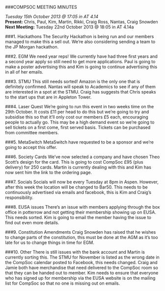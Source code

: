 ###COMPSOC MEETING MINUTES

<i>Tuesday 15th October 2013 @ 17:05 in AT 4.14</i><br>
<b>Present:</b> Chris, Paul, Kim, Martin, Rikki, Craig Ross, Nantas, Craig Snowden<br>
<b>Next Meeting:</b> Tuesday 22nd October 2013 @ 18:05 in AT 4.14a

###1. Hackathons
The Security Hackathon is being run and our members managed to make this a sell out. We’re also considering sending a team to the JP Morgan hackathon.

###2. EGM
We need year reps! We currently have had three first years and a second year apply so still need to get more applications. Paul is going to make a poster advertising this and Kim is going to continue advertising this in all of her emails.

###3. STMU
This still needs sorted! Amazon is the only one that is definitely confirmed. Nantas will speak to Academics to see if any of them are interested in a spot at the STMU. Craig has suggests that Chris speaks to the start ups that are in Appleton Tower.

###4. Laser Quest
We’re going to run this event in two weeks time on the 29th October. It costs £11 per head to do this but we’re going to try and subsidise this so that it’ll only cost our members £5 each, encouraging people to actually go. This may be a high demand event so we’re going to sell tickets on a first come, first served basis. Tickets can be purchased from committee members.

###5. MetaSwitch
MetaSwitch have requested to be a sponsor and we’re going to accept this offer.

###6. Society Cards
We’ve now selected a company and have chosen Theo Scott’s design for the card. This is going to cost CompSoc £95 (plus delivery) for 250 cards. Martin is currently dealing with this and Kim has now sent him the link to the ordering page.

###7. Socials
Socials will now be every Tuesday at 8pm in Aspen. However, after this week the location will be changed to Bar50. This needs to be continuously advertised via emails and facebook, this is Kim and Craig’s responsibility.

###8. EUSA issues
There’s an issue with members applying through the box office in potterrow and not getting their membership showing up on EUSA. This needs sorted. Kim is going to email the member having the issue to find out even more details.

###9. Constitution Amendments
Craig Snowden has raised that he wishes to change parts of the constitution, this must be done at the AGM as it’s too late for us to change things in time for EGM.

###10. Other
There is still issues with the bank account and Martin is currently sorting this. The STMU for November is listed as the wrong date in the CompSoc calendar posted to Facebook, this needs changed. Craig and Jamie both have merchandise that need delivered to the CompSoc room so that they can be handed out to member. Kim needs to ensure that everyone who has signed up for membership via the EUSA website is on the mailing list for CompSoc so that no one is missing out on emails.
